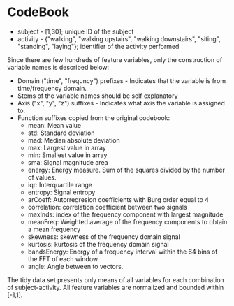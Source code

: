 CodeBook
========

* subject - [1,30]; unique ID of the subject
* activity - {"walking", "walking upstairs", "walking downstairs", "siting", "standing", "laying"}; identifier of the activity performed

Since there are few hundreds of feature variables, only the construction of variable names is described below:

* Domain ("time", "frequncy") prefixes - Indicates that the variable is from time/frequency domain.
* Stems of the variable names should be self explanatory
* Axis ("x", "y", "z") suffixes - Indicates what axis the variable is assigned to.
* Function suffixes copied from the original codebook:
  * mean: Mean value
  * std: Standard deviation
  * mad: Median absolute deviation 
  * max: Largest value in array
  * min: Smallest value in array
  * sma: Signal magnitude area
  * energy: Energy measure. Sum of the squares divided by the number of values. 
  * iqr: Interquartile range 
  * entropy: Signal entropy
  * arCoeff: Autorregresion coefficients with Burg order equal to 4
  * correlation: correlation coefficient between two signals
  * maxInds: index of the frequency component with largest magnitude
  * meanFreq: Weighted average of the frequency components to obtain a mean frequency
  * skewness: skewness of the frequency domain signal 
  * kurtosis: kurtosis of the frequency domain signal 
  * bandsEnergy: Energy of a frequency interval within the 64 bins of the FFT of each window.
  * angle: Angle between to vectors.

The tidy data set presents only means of all variables for each combination of subject-activity. 
All feature variables are normalized and bounded within [-1,1].
